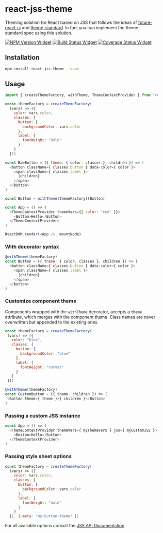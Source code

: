 # react-jss-theme

Theming solution for React based on JSS that follows the ideas of
[future-react-ui](https://github.com/nikgraf/future-react-ui) and
[theme-standard](https://github.com/theme-standard/spec). In fact
you can implement the theme-standard spec using this solution.

[![NPM Version Widget]][npm version]
[![Build Status Widget]][build status]
[![Coverage Status Widget]][coverage status]

## Installation

```sh
npm install react-jss-theme --save
```

## Usage

```javascript
import { createThemeFactory, withTheme, ThemeContextProvider } from "react-jss-theme"

const themeFactory = createThemeFactory(
  (vars) => ({
    color: vars.color,
    classes: {
      button: {
        backgroundColor: vars.color
      },
      label: {
        fontWeight: "bold"
      }
    }
  }))

const RawButton = ({ theme: { color, classes }, children }) => (
  <button className={ classes.button } data-color={ color }>
    <span className={ classes.label }>
      {children}
    </span>
  </button>
)

const Button = withTheme(themeFactory)(Button)

const App = () => (
  <ThemeContextProvider themeVars={{ color: "red" }}>
    <Button>Hello</Button>
  </ThemeContextProvider>
)

ReactDOM.render(<App />, mountNode)
```

### With decorator syntax

```javascript
@withTheme(themeFactory)
const Button = ({ theme: { color, classes }, children }) => (
  <button className={ classes.button } data-color={ color }>
    <span className={ classes.label }>
      {children}
    </span>
  </button>
)
```

### Customize component theme

Components wrapped with the `withTheme` decorator, accepts a `theme` attribute,
which merges with the component theme. Class names are never overwritten
but appended to the existing ones.

 ```javascript
const themeFactory = createThemeFactory(
  (vars) => ({
    color: "blue",
    classes: {
      button: {
        backgroundColor: "blue"
      },
      label: {
        fontWeight: "normal"
      }
    }
  }))

@withTheme(themeFactory)
const CustomButton = ({ theme, children }) => (
  <Button theme={ theme }>{ children }</Button>
)

```

### Passing a custom JSS instance

```javascript
const App = () => (
  <ThemeContextProvider themeVars={ myThemeVars } jss={ myCustomJSS }>
    <Button>Hello</Button>
  </ThemeContextProvider>
)
```

### Passing style sheet options

```javascript
const themeFactory = createThemeFactory(
  (vars) => ({
    color: vars.color,
    classes: {
      button: {
        backgroundColor: vars.color
      },
      label: {
        fontWeight: "bold"
      }
    }
  }), { meta: "my-button-theme" })
```

For all available options consult the [JSS API Documentation](https://github.com/cssinjs/jss/blob/master/docs/js-api.md#create-style-sheet-with-namespaces-enabled).

[npm version]: https://www.npmjs.com/package/react-jss-theme

[npm version widget]: https://img.shields.io/npm/v/react-jss-theme.svg?style=flat-square

[build status]: https://travis-ci.org/wikiwi/react-jss-theme

[build status widget]: https://img.shields.io/travis/wikiwi/react-jss-theme/master.svg?style=flat-square

[coverage status]: https://coveralls.io/github/wikiwi/react-jss-theme?branch=master

[coverage status widget]: https://img.shields.io/coveralls/wikiwi/react-jss-theme/master.svg?style=flat-square
